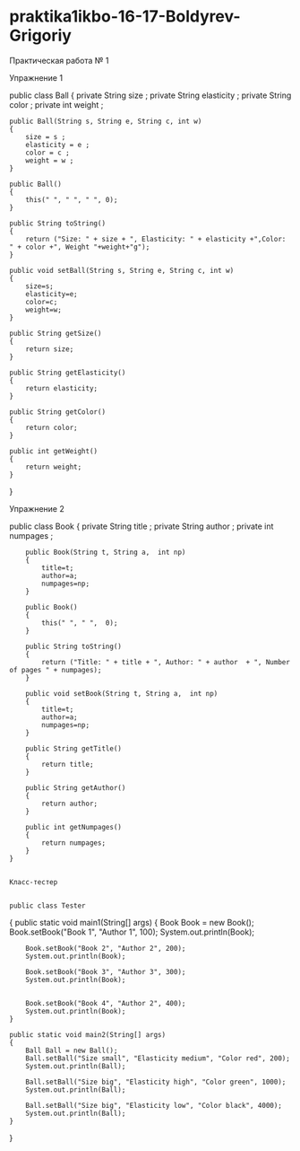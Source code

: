 # praktika1ikbo-16-17-Boldyrev-Grigoriy

Практическая работа № 1

Упражнение 1

public class Ball
{
    private String size ;
    private String elasticity ;
    private String color ;
    private int weight ;

    public Ball(String s, String e, String c, int w)
    {
        size = s ;
        elasticity = e ;
        color = c ;
        weight = w ;
    }

    public Ball()
    {
        this(" ", " ", " ", 0);
    }

    public String toString()
    {
        return ("Size: " + size + ", Elasticity: " + elasticity +",Color: " + color +", Weight "+weight+"g");
    }

    public void setBall(String s, String e, String c, int w)
    {
        size=s;
        elasticity=e;
        color=c;
        weight=w;
    }

    public String getSize()
    {
        return size;
    }

    public String getElasticity()
    {
        return elasticity;
    }

    public String getColor()
    {
        return color;
    }

    public int getWeight()
    {
        return weight;
    }
}


Упражнение 2


public class Book
    {
        private String title ;
        private String author ;
        private int numpages ;

        public Book(String t, String a,  int np)
        {
            title=t;
            author=a;
            numpages=np;
        }

        public Book()
        {
            this(" ", " ",  0);
        }

        public String toString()
        {
            return ("Title: " + title + ", Author: " + author  + ", Number of pages " + numpages);
        }

        public void setBook(String t, String a,  int np)
        {
            title=t;
            author=a;
            numpages=np;
        }

        public String getTitle()
        {
            return title;
        }

        public String getAuthor()
        {
            return author;
        }

        public int getNumpages()
        {
            return numpages;
        }
    }
    
    
    Класс-тестер
    
		
    public class Tester
{
    public static void main1(String[] args)
    {
        Book Book = new Book();
        Book.setBook("Book 1", "Author 1", 100);
        System.out.println(Book);

        Book.setBook("Book 2", "Author 2", 200);
        System.out.println(Book);

        Book.setBook("Book 3", "Author 3", 300);
        System.out.println(Book);


        Book.setBook("Book 4", "Author 2", 400);
        System.out.println(Book);
    }

    public static void main2(String[] args)
    {
        Ball Ball = new Ball();
        Ball.setBall("Size small", "Elasticity medium", "Color red", 200);
        System.out.println(Ball);

        Ball.setBall("Size big", "Elasticity high", "Color green", 1000);
        System.out.println(Ball);

        Ball.setBall("Size big", "Elasticity low", "Color black", 4000);
        System.out.println(Ball);
    }
}
    
